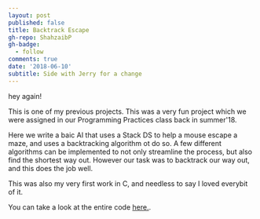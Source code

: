 ```yaml
---
layout: post
published: false
title: Backtrack Escape
gh-repo: ShahzaibP
gh-badge:
  - follow
comments: true
date: '2018-06-10'
subtitle: Side with Jerry for a change
---
```

hey again!

This is one of my previous projects. This was a very fun project which we were assigned in our Programming Practices class back in summer'18.

Here we write a baic AI that uses a Stack DS to help a mouse escape a maze, and uses a backtracking algorithm ot do so. A few different algorithms can be implemented to not only streamline the process, but also find the shortest way out. However our task was to backtrack our way out, and this does the job well.

This was also my very first work in C, and needless to say I loved everybit of it.

You can take a look at the entire code [here.](https://github.com/ShahzaibP/backtracking_escape).
